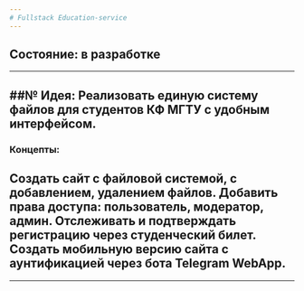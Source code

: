 ```yaml
---
# Fullstack Education-service
---
```

## Состояние: в разработке
---
##№ Идея: 
Реализовать единую систему файлов для студентов КФ МГТУ с удобным интерфейсом.
---
### Концепты: 
Создать сайт с файловой системой, с добавлением, удалением файлов. 
Добавить права доступа: пользователь, модератор, админ. Отслеживать и подтверждать регистрацию через студенческий билет.
Создать мобильную версию сайта с аунтификацией через бота Telegram WebApp.
---

---
